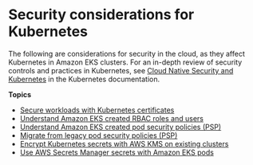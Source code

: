 # Security considerations for Kubernetes<a name="security-k8s"></a>

The following are considerations for security in the cloud, as they affect Kubernetes in Amazon EKS clusters\. For an in\-depth review of security controls and practices in Kubernetes, see [Cloud Native Security and Kubernetes](https://kubernetes.io/docs/concepts/security/cloud-native-security/) in the Kubernetes documentation\.

**Topics**
+ [Secure workloads with Kubernetes certificates](cert-signing.md)
+ [Understand Amazon EKS created RBAC roles and users](default-roles-users.md)
+ [Understand Amazon EKS created pod security policies \(PSP\)](pod-security-policy.md)
+ [Migrate from legacy pod security policies \(PSP\)](pod-security-policy-removal-faq.md)
+ [Encrypt Kubernetes secrets with AWS KMS on existing clusters](enable-kms.md)
+ [Use AWS Secrets Manager secrets with Amazon EKS pods](manage-secrets.md)